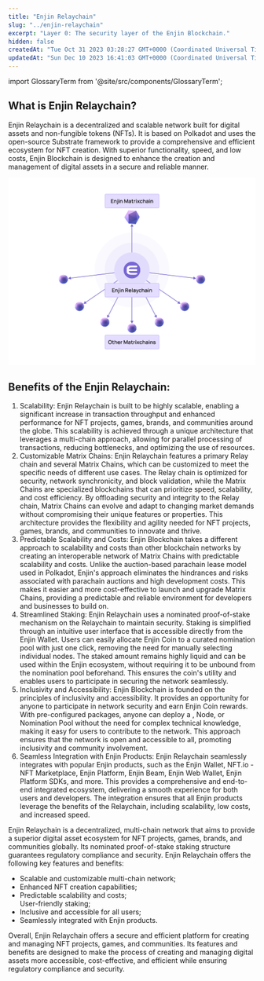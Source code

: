 ```yaml
---
title: "Enjin Relaychain"
slug: "../enjin-relaychain"
excerpt: "Layer 0: The security layer of the Enjin Blockchain."
hidden: false
createdAt: "Tue Oct 31 2023 03:28:27 GMT+0000 (Coordinated Universal Time)"
updatedAt: "Sun Dec 10 2023 16:41:03 GMT+0000 (Coordinated Universal Time)"
---
```


import GlossaryTerm from '@site/src/components/GlossaryTerm';

## What is Enjin Relaychain?

Enjin Relaychain is a decentralized and scalable network built for digital assets and non-fungible tokens (NFTs). It is based on Polkadot and uses the open-source Substrate framework to provide a comprehensive and efficient ecosystem for NFT creation. With superior functionality, speed, and low costs, Enjin Blockchain is designed to enhance the creation and management of digital assets in a secure and reliable manner.

![](./img/19.webp)

## Benefits of the Enjin Relaychain:

1. Scalability: Enjin Relaychain is built to be highly scalable, enabling a significant increase in transaction throughput and enhanced performance for NFT projects, games, brands, and communities around the globe. This scalability is achieved through a unique architecture that leverages a multi-chain approach, allowing for parallel processing of transactions, reducing bottlenecks, and optimizing the use of resources.
2. Customizable Matrix Chains: Enjin Relaychain features a primary Relay chain and several Matrix Chains, which can be customized to meet the specific needs of different use cases. The Relay chain is optimized for security, network synchronicity, and block validation, while the Matrix Chains are specialized blockchains that can prioritize speed, scalability, and cost efficiency. By offloading security and integrity to the Relay chain, Matrix Chains can evolve and adapt to changing market demands without compromising their unique features or properties. This architecture provides the flexibility and agility needed for NFT projects, games, brands, and communities to innovate and thrive.
3. Predictable Scalability and Costs: Enjin Blockchain takes a different approach to scalability and costs than other blockchain networks by creating an interoperable network of Matrix Chains with predictable scalability and costs. Unlike the auction-based parachain lease model used in Polkadot, Enjin's approach eliminates the hindrances and risks associated with parachain auctions and high development costs. This makes it easier and more cost-effective to launch and upgrade Matrix Chains, providing a predictable and reliable environment for developers and businesses to build on.
4. Streamlined Staking: Enjin Relaychain uses a nominated proof-of-stake mechanism on the Relaychain to maintain security. Staking is simplified through an intuitive user interface that is accessible directly from the Enjin Wallet. Users can easily allocate Enjin Coin to a curated nomination pool with just one click, removing the need for manually selecting individual nodes. The staked amount remains highly liquid and can be used within the Enjin ecosystem, without requiring it to be unbound from the nomination pool beforehand. This ensures the coin's utility and enables users to participate in securing the network seamlessly.
5. Inclusivity and Accessibility: Enjin Blockchain is founded on the principles of inclusivity and accessibility. It provides an opportunity for anyone to participate in network security and earn Enjin Coin rewards. With pre-configured packages, anyone can deploy a <GlossaryTerm id="validator_node" />, <GlossaryTerm id="collator" /> Node, or Nomination Pool without the need for complex technical knowledge, making it easy for users to contribute to the network. This approach ensures that the network is open and accessible to all, promoting inclusivity and community involvement.
6. Seamless Integration with Enjin Products: Enjin Relaychain seamlessly integrates with popular Enjin products, such as the Enjin Wallet, NFT.io - NFT Marketplace, Enjin Platform, Enjin Beam, Enjin Web Wallet, Enjin Platform SDKs, and more. This provides a comprehensive and end-to-end integrated ecosystem, delivering a smooth experience for both users and developers. The integration ensures that all Enjin products leverage the benefits of the Relaychain, including scalability, low costs, and increased speed.

Enjin Relaychain is a decentralized, multi-chain network that aims to provide a superior digital asset ecosystem for NFT projects, games, brands, and communities globally. Its nominated proof-of-stake staking structure guarantees regulatory compliance and security. Enjin Relaychain offers the following key features and benefits:

- Scalable and customizable multi-chain network;
- Enhanced NFT creation capabilities;
- Predictable scalability and costs;  
  User-friendly staking;
- Inclusive and accessible for all users;
- Seamlessly integrated with Enjin products.

Overall, Enjin Relaychain offers a secure and efficient platform for creating and managing NFT projects, games, and communities. Its features and benefits are designed to make the process of creating and managing digital assets more accessible, cost-effective, and efficient while ensuring regulatory compliance and security.
